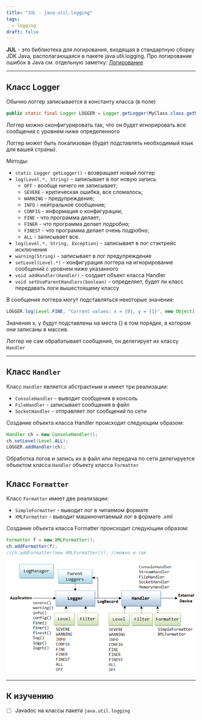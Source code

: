 ```yaml
---
title: "JUL - java.util.logging"
tags:
  - logging
draft: false
---
```


**JUL** - это библиотека для логирования, входящая в стандартную сборку JDK Java, располагающаяся в пакете java.util.logging. Про логирование ошибок в Java см. отдельную заметку: [Логирование](../logging.md)

---
## Класс Logger
Обычно логгер записывается в константу класса (в поле)
```java
public static final Logger LOGGER = Logger.getLogger(MyClass.class.getName()); //В метод передается строка с полным именем класса
```

Логгер можно сконфигурировать так, что он будет игнорировать все сообщения с уровнем ниже определенного

Логгер может быть локализован (будет подставлять необходимый язык для вашей страны).

Методы:
- `static Logger getLogger()` - возвращает новый логгер
- `log(Level.*, String)` - записывает в лог новую запись
    - `OFF` - вообще ничего не записывает;
    - `SEVERE` - критическая ошибка, все сломалось;
    - `WARNING` - предупреждение;
    - `INFO` - нейтральное сообщение;
    - `CONFIG` - информация о конфигурации;
    - `FINE` - что программа делает;
    - `FINER` - что программа делает подробно;
    - `FINEST` - что программа делает очень подробно;
    - `ALL` - записывает все.
- `log(Level.*, String, Exception)` - записывает в лог стэктрейс исключения
- `warning(String)` - записывает в лог предупреждение
- `setLevel(Level.*)` - конфигурация логгера на игнорирование сообщений с уровнем ниже указанного
- `void addHandler(Handler)` - создает объект класса Handler
- `void setUseParentHandlers(boolean)` - определяет, будет ли класс передавать логи вышестоящему классу

В сообщения логгера могут подставляться некоторые значения:
```java
LOGGER.log(Level.FINE, "Current values: x = {0}, y = {1}", new Object[]{x, y});
```

Значения x, y будут подставлены на места {} в том порядке, в котором они записаны в массив.

Логгер не сам обрабатывает сообщения, он делегирует их классу `Handler`

---
## Класс `Handler`
Класс `Handler` является абстрактным и имеет три реализации:
- `ConsoleHandler` - выводит сообщения в консоль
- `FileHandler` - записывает сообщения в файл
- `SocketHandler` - отправляет лог сообщений по сети

Создание объекта класса Handler происходит следующим образом:
```java
Handler ch = new ConsoleHandler();
ch.setLevel(Level.ALL);
LOGGER.addHandler(ch);
```

Обработка логов и запись их в файл или передача по сети делегируется объектом класса `Handler` объекту класса `Formatter`

## Класс `Formatter`
Класс `Formatter` имеет две реализации:

- `SimpleFormatter` - выводит лог в читаемом формате
- `XMLFormatter` - выводит машиночитаемый лог в формате .xml

Создание объекта класса Formatter происходит следующим образом:
```java
Formatter f = new XMLFormatter();
ch.addFormatter(f);
//ch.addFormatter(new XMLFormatter()); //можно и так
```

![jul logging](../../images/jul_logging.png)

---
## К изучению

- [ ] Javadoc на классы пакета `java.util.logging`